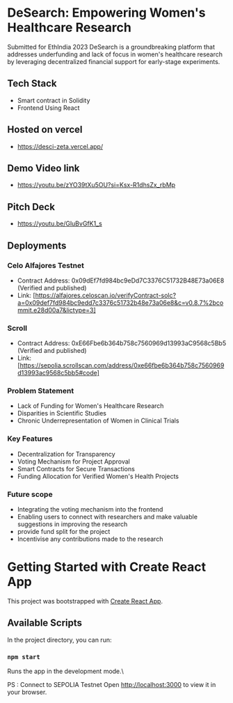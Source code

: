 # DeSearch: Empowering Women's Healthcare Research
Submitted for EthIndia 2023
DeSearch is a groundbreaking platform that addresses underfunding and lack of focus in women's healthcare research by leveraging decentralized financial support for early-stage experiments.

## Tech Stack
- Smart contract in Solidity
- Frontend Using React

## Hosted on vercel
- https://desci-zeta.vercel.app/
  
## Demo Video link
- https://youtu.be/zYO39tXu5OU?si=Ksx-R1dhsZx_rbMp 

## Pitch Deck
- https://youtu.be/GluBvGfK1_s 
## Deployments
### Celo Alfajores Testnet
- Contract Address: 0x09dEf7fd984bc9eDd7C3376C51732B48E73a06E8 (Verified and published)
- Link: [https://alfajores.celoscan.io/verifyContract-solc?a=0x09def7fd984bc9edd7c3376c51732b48e73a06e8&c=v0.8.7%2bcommit.e28d00a7&lictype=3]
### Scroll 
- Contract Address: 0xE66Fbe6b364b758c7560969d13993aC9568c5Bb5 (Verified and published)
- Link: [https://sepolia.scrollscan.com/address/0xe66fbe6b364b758c7560969d13993ac9568c5bb5#code]

### Problem Statement
- Lack of Funding for Women's Healthcare Research
- Disparities in Scientific Studies
- Chronic Underrepresentation of Women in Clinical Trials

### Key Features
- Decentralization for Transparency
- Voting Mechanism for Project Approval
- Smart Contracts for Secure Transactions
- Funding Allocation for Verified Women's Health Projects

### Future scope
- Integrating the voting mechanism into the frontend
- Enabling users to connect with researchers and make valuable suggestions in improving the research
- provide fund split for the project
- Incentivise any contributions made to the research 

# Getting Started with Create React App

This project was bootstrapped with [Create React App](https://github.com/facebook/create-react-app).

## Available Scripts

In the project directory, you can run:

### `npm start`

Runs the app in the development mode.\


PS : Connect to SEPOLIA Testnet
Open [http://localhost:3000](http://localhost:3000) to view it in your browser.

